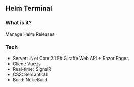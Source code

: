## Helm Terminal

### What is it?

Manage Helm Releases


### Tech

 - Server: .Net Core 2.1 F# Giraffe Web API + Razor Pages
 - Client: Vue.js
 - Real-time: SignalR
 - CSS: SemanticUI
 - Build: NukeBuild